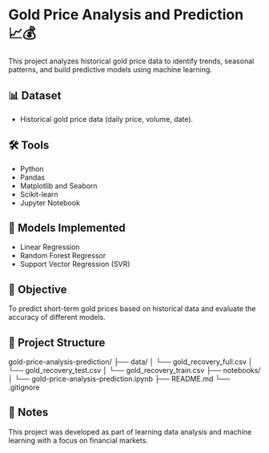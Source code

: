 # Gold Price Analysis and Prediction 📈💰

This project analyzes historical gold price data to identify trends, seasonal patterns, and build predictive models using machine learning.

## 📊 Dataset

- Historical gold price data (daily price, volume, date).

## 🛠 Tools

- Python
- Pandas
- Matplotlib and Seaborn
- Scikit-learn
- Jupyter Notebook

## 🧠 Models Implemented

- Linear Regression
- Random Forest Regressor
- Support Vector Regression (SVR)

## 🎯 Objective

To predict short-term gold prices based on historical data and evaluate the accuracy of different models.

## 📁 Project Structure
gold-price-analysis-prediction/
├── data/
│   └── gold_recovery_full.csv
│   └── gold_recovery_test.csv
│   └── gold_recovery_train.csv
├── notebooks/
│   └── gold-price-analysis-prediction.ipynb
├── README.md
└── .gitignore


## 📌 Notes

This project was developed as part of learning data analysis and machine learning with a focus on financial markets.
